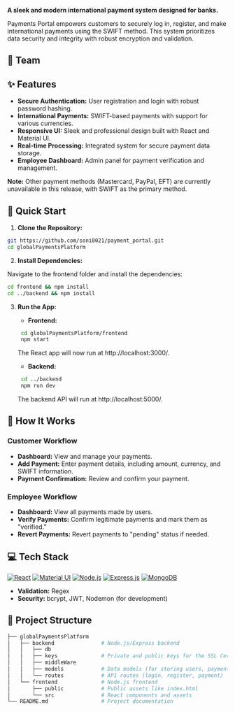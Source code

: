 

**A sleek and modern international payment system designed for banks.**

 Payments Portal empowers customers to securely log in, register, and make international payments using the SWIFT method. This system prioritizes data security and integrity with robust encryption and validation.

## 👥 Team


## ✨ Features

* **Secure Authentication:** User registration and login with robust password hashing.
* **International Payments:** SWIFT-based payments with support for various currencies.
* **Responsive UI:** Sleek and professional design built with React and Material UI.
* **Real-time Processing:** Integrated system for secure payment data storage.
* **Employee Dashboard:**  Admin panel for payment verification and management.

**Note:** Other payment methods (Mastercard, PayPal, EFT) are currently unavailable in this release, with SWIFT as the primary method.  



## 🚀 Quick Start

1. **Clone the Repository:**

```bash
git https://github.com/soni0021/payment_portal.git
cd globalPaymentsPlatform
```

2. **Install Dependencies:**

Navigate to the frontend folder and install the dependencies:

```bash
cd frontend && npm install
cd ../backend && npm install
```

3. **Run the App:**

   * **Frontend:**  
    ```bash
     cd globalPaymentsPlatform/frontend
     npm start
     ```
     The React app will now run at http://localhost:3000/.  
   * **Backend:**  
    ```bash
     cd ../backend
     npm run dev
     ```
     The backend API will run at http://localhost:5000/.  

## 🤔 How It Works


### Customer Workflow

* **Dashboard:** View and manage your payments.
* **Add Payment:** Enter payment details, including amount, currency, and SWIFT information.
* **Payment Confirmation:** Review and confirm your payment.

### Employee Workflow

* **Dashboard:** View all payments made by users.
* **Verify Payments:** Confirm legitimate payments and mark them as "verified."
* **Revert Payments:** Revert payments to "pending" status if needed.

## 💻 Tech Stack

[![React](https://img.shields.io/badge/React-20232A?style=for-the-badge&logo=react&logoColor=61DAFB)](https://reactjs.org/)
[![Material UI](https://img.shields.io/badge/Material%20UI-0081CB?style=for-the-badge&logo=material-ui&logoColor=white)](https://mui.com/)
[![Node.js](https://img.shields.io/badge/Node.js-339933?style=for-the-badge&logo=nodedotjs&logoColor=white)](https://nodejs.org/en)
[![Express.js](https://img.shields.io/badge/Express.js-000000?style=for-the-badge&logo=express&logoColor=white)](https://expressjs.com/)
[![MongoDB](https://img.shields.io/badge/MongoDB-4EA9B0?style=for-the-badge&logo=mongodb&logoColor=white)](https://www.mongodb.com/)

* **Validation:** Regex
* **Security:** bcrypt, JWT, Nodemon (for development)

## 📂 Project Structure
```bash
├── globalPaymentsPlatform
│   ├── backend               # Node.js/Express backend
│   │   ├── db                
│   │   ├── keys              # Private and public keys for the SSL Certificates
│   │   ├── middleWare
│   │   ├── models            # Data models (for storing users, payments)
│   │   └── routes            # API routes (login, register, payment)
│   └── frontend              # Node.js frontend
│       ├── public            # Public assets like index.html
│       └── src               # React components and assets
└── README.md                 # Project documentation
```

